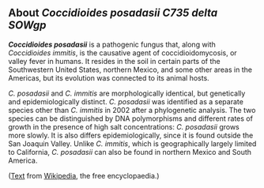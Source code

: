 About *Coccidioides posadasii C735 delta SOWgp* 
-----------------------------------------------



***Coccidioides posadasii*** is a pathogenic fungus that, along with
*Coccidioides immitis*, is the causative agent of coccidioidomycosis, or
valley fever in humans. It resides in the soil in certain parts of the
Southwestern United States, northern Mexico, and some other areas in the
Americas, but its evolution was connected to its animal hosts.

*C. posadasii* and *C. immitis* are morphologically identical, but
genetically and epidemiologically distinct. *C. posadasii* was
identified as a separate species other than *C. immitis* in 2002 after a
phylogenetic analysis. The two species can be distinguished by DNA
polymorphisms and different rates of growth in the presence of high salt
concentrations: *C. posadasii* grows more slowly. It is also differs
epidemiologically, since it is found outside the San Joaquin Valley.
Unlike *C. immitis*, which is geographically largely limited to
California, *C. posadasii* can also be found in northern Mexico and
South America.

([Text](http://en.wikipedia.org/wiki/Coccidioides_posadasii) from
[Wikipedia](http://en.wikipedia.org/), the free encyclopaedia.)
